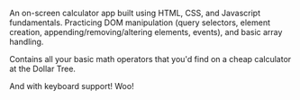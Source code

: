 An on-screen calculator app built using HTML, CSS, and Javascript fundamentals. Practicing DOM manipulation (query selectors, element creation, appending/removing/altering elements, events), and basic array handling.

Contains all your basic math operators that you'd find on a cheap calculator at the Dollar Tree.

And with keyboard support! Woo!